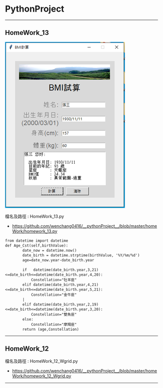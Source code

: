 # __PythonProject__
---
## HomeWork_13

![產生圖片](./homeWork/images/homework_13.PNG)

檔名及路徑 : HomeWork_13.py
- https://github.com/wenchang0416/__pythonProject__/blob/master/homeWork/homework_13.py

```
from datetime import datetime
def Age_Cst(self,birthValue):
        date_now = datetime.now()        
        date_birth = datetime.strptime(birthValue, '%Y/%m/%d')
        age=date_now.year-date_birth.year

        if   datetime(date_birth.year,3,21)<=date_birth<=datetime(date_birth.year,4,20):
            Constellation="牡羊座"   
        elif datetime(date_birth.year,4,21)<=date_birth<=datetime(date_birth.year,5,21): 
            Constellation="金牛座"
        |
        elif datetime(date_birth.year,2,19)<=date_birth<=datetime(date_birth.year,3,20): 
            Constellation="雙魚座"
        else:
            Constellation="摩羯座"
        return (age,Constellation)    
```
---

## HomeWork_12

檔名及路徑 : HomeWork_12_Wgrid.py
- https://github.com/wenchang0416/__pythonProject__/blob/master/homeWork/homework_12_Wgrid.py

---
